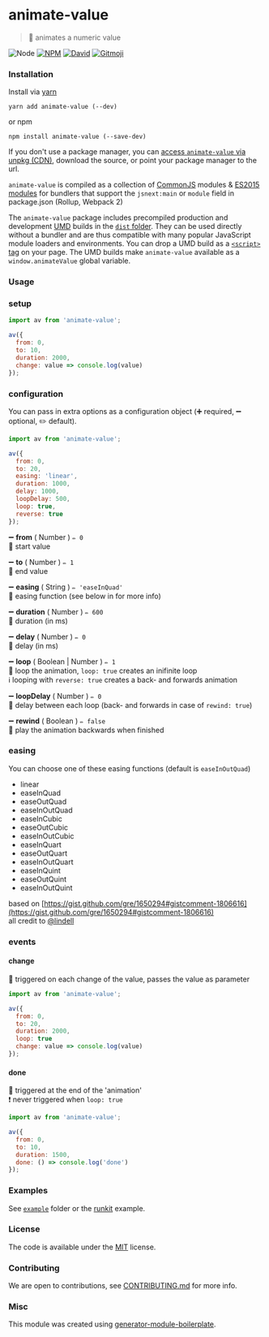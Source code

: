 # animate-value

> 🏃 animates a numeric value

![Node](https://img.shields.io/node/v/animate-value.svg?style=flat-square)
[![NPM](https://img.shields.io/npm/v/animate-value.svg?style=flat-square)](https://www.npmjs.com/package/animate-value)
[![David](https://img.shields.io/david/duivvv/animate-value.svg?style=flat-square)](https://david-dm.org/duivvv/animate-value)
[![Gitmoji](https://img.shields.io/badge/gitmoji-%20😜%20😍-FFDD67.svg?style=flat-square)](https://gitmoji.carloscuesta.me/)

### Installation

Install via [yarn](https://github.com/yarnpkg/yarn)

	yarn add animate-value (--dev)

or npm

	npm install animate-value (--save-dev)


If you don't use a package manager, you can [access `animate-value` via unpkg (CDN)](https://unpkg.com/animate-value/), download the source, or point your package manager to the url.

`animate-value` is compiled as a collection of [CommonJS](http://webpack.github.io/docs/commonjs.html) modules & [ES2015 modules](http://www.2ality.com/2014/09/es6-modules-final.html) for bundlers that support the `jsnext:main` or `module` field in package.json (Rollup, Webpack 2)

The `animate-value` package includes precompiled production and development [UMD](https://github.com/umdjs/umd) builds in the [`dist` folder](https://unpkg.com/animate-value/dist/). They can be used directly without a bundler and are thus compatible with many popular JavaScript module loaders and environments. You can drop a UMD build as a [`<script>` tag](https://unpkg.com/animate-value) on your page. The UMD builds make `animate-value` available as a `window.animateValue` global variable.

### Usage

### setup

```js
import av from 'animate-value';

av({
  from: 0,
  to: 10,
  duration: 2000,
  change: value => console.log(value)
});

```

### configuration

You can pass in extra options as a configuration object (➕ required, ➖ optional, ✏️ default).

```js
import av from 'animate-value';

av({
  from: 0,
  to: 20,
  easing: 'linear',
  duration: 1000,
  delay: 1000,
  loopDelay: 500,
  loop: true,
  reverse: true
});
```

➖ **from** ( Number ) ` ✏️ 0 `
<br/> 📝 start value

➖ **to** ( Number ) ` ✏️ 1 `
<br/> 📝 end value

➖ **easing** ( String ) ` ✏️ 'easeInQuad' `
<br/> 📝 easing function (see below in for more info)

➖ **duration** ( Number ) ` ✏️ 600 `
<br/> 📝 duration (in ms)

➖ **delay** ( Number ) ` ✏️ 0 `
<br/> 📝 delay (in ms)

➖ **loop** ( Boolean | Number ) ` ✏️ 1 `
<br/> 📝 loop the animation, `loop: true` creates an inifinite loop
<br/> ℹ️ looping with `reverse: true` creates a back- and forwards animation

➖ **loopDelay** ( Number ) ` ✏️ 0 `
<br/> 📝 delay between each loop (back- and forwards in case of `rewind: true`)

➖ **rewind** ( Boolean ) ` ✏️ false `
<br/> 📝 play the animation backwards when finished


### easing

You can choose one of these easing functions (default is `easeInOutQuad`)

- linear
- easeInQuad
- easeOutQuad
- easeInOutQuad
- easeInCubic
- easeOutCubic
- easeInOutCubic
- easeInQuart
- easeOutQuart
- easeInOutQuart
- easeInQuint
- easeOutQuint
- easeInOutQuint

based on [https://gist.github.com/gre/1650294#gistcomment-1806616](https://gist.github.com/gre/1650294#gistcomment-1806616)
<br/>all credit to [@lindell](https://github.com/lindell)


### events

#### change

📝 triggered on each change of the value, passes the value as parameter

```js
import av from 'animate-value';

av({
  from: 0,
  to: 20,
  duration: 2000,
  loop: true
  change: value => console.log(value)
});
```

#### done

📝 triggered at the end of the 'animation'
<br/>❗️ never triggered when `loop: true`

```js
import av from 'animate-value';

av({
  from: 0,
  to: 10,
  duration: 1500,
  done: () => console.log('done')
});
```

### Examples

See [`example`](example) folder or the [runkit](https://runkit.com/duivvv/animate-value) example.

### License

The code is available under the [MIT](LICENSE) license.

### Contributing

We are open to contributions, see [CONTRIBUTING.md](CONTRIBUTING.md) for more info.

### Misc

This module was created using [generator-module-boilerplate](https://github.com/duivvv/generator-module-boilerplate).
